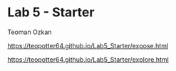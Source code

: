 # Lab 5 - Starter

Teoman Ozkan

https://teopotter64.github.io/Lab5_Starter/expose.html

https://teopotter64.github.io/Lab5_Starter/explore.html

